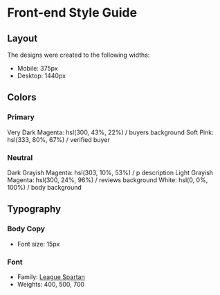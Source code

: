 # Front-end Style Guide

## Layout

The designs were created to the following widths:

- Mobile: 375px
- Desktop: 1440px

## Colors

### Primary

Very Dark Magenta: hsl(300, 43%, 22%) / buyers background
Soft Pink: hsl(333, 80%, 67%) / verified buyer

### Neutral

Dark Grayish Magenta: hsl(303, 10%, 53%) / p description
Light Grayish Magenta: hsl(300, 24%, 96%) / reviews background
White: hsl(0, 0%, 100%) / body background

## Typography

### Body Copy

- Font size: 15px

### Font

- Family: [League Spartan](https://fonts.google.com/specimen/League+Spartan)
- Weights: 400, 500, 700
